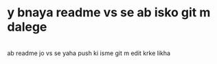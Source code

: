 # y bnaya readme vs se ab isko git m dalege 
<br> ab readme jo vs se yaha push ki isme git m edit krke likha 
